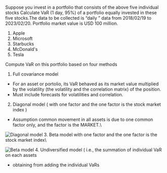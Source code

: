 Suppose you invest in a portfolio that consists of the above five individual stocks Calculate VaR (1 day, 95%) of a portfolio equally invested in these five stocks.The data to be collected is “daily ” data from 2018/02/19 to 2023/02/20. Portfolio market value is USD 100 million.
1. Apple
2. Microsoft
3. Starbucks
4. McDonald's
5. Tesla

 Compute VaR on this portfolio based on four methods
1. Full covariance model 
* For an asset or portolio, its VaR behaved as its market value multiplied by the volatility (the volatility and the correlation matrix) of the position.
* Must include forecasts for volatilities and correlation.
2. Diagonal model ( with one factor and the one factor is the stock market index )
* Assumption common movement in all assets is due to one common factor only, and the factor is the MARKET.\
  
![Diagonal model](https://github.com/user-attachments/assets/9a53bf1e-814b-4b63-8e77-c90848fc6499)
3. Beta model with one factor and the one factor is the stock market index\
  
![Beta model](https://github.com/user-attachments/assets/d715d65c-f2b7-4910-b61c-a5ac8b086723)
4. Undiversified model ( i.e., the summation of individual VaR on each assets 
* obtaining from adding the individual VaRs

